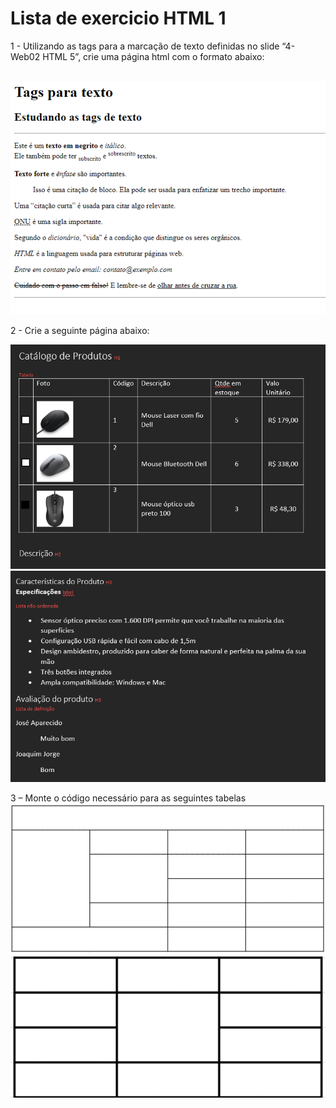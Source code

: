# Lista de exercicio HTML 1

1 - Utilizando as tags para a marcação de texto definidas no slide “4- Web02 HTML 5”, crie uma página html com o formato abaixo:

 
 ![alt text](image.png)

2 - Crie a seguinte página abaixo:

![alt text](image-3.png)
![alt text](image-4.png)

3 – Monte o código necessário para as seguintes tabelas
![alt text](image-1.png)
![alt text](image-2.png)
 
